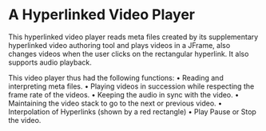 A Hyperlinked Video Player
=================
This hyperlinked video player reads meta files created by its supplementary hyperlinked 
video authoring tool and plays videos in a JFrame, also changes videos when the user clicks on the rectangular hyperlink.
It also supports audio playback.

This video player thus had the following functions:
•  Reading and interpreting meta files.
•	Playing videos in succession while respecting the frame rate of the videos.
•	Keeping the audio in sync with the video.
•	Maintaining the video stack to go to the next or previous video.
•	Interpolation of Hyperlinks (shown by a red rectangle)
•	Play Pause or Stop the video.
